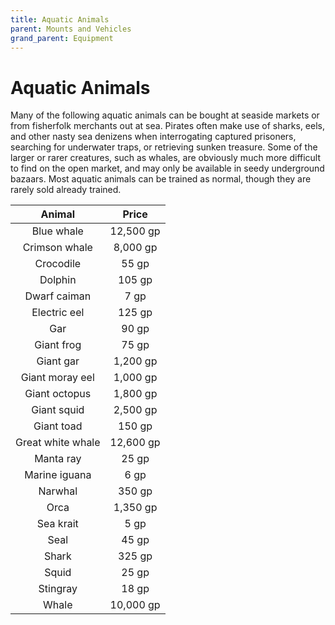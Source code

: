 ```yaml
---
title: Aquatic Animals
parent: Mounts and Vehicles
grand_parent: Equipment
---
```


# Aquatic Animals
Many of the following aquatic animals can be bought at seaside markets or from fisherfolk merchants out at sea. Pirates often make use of sharks, eels, and other nasty sea denizens when interrogating captured prisoners, searching for underwater traps, or retrieving sunken treasure. Some of the larger or rarer creatures, such as whales, are obviously much more difficult to find on the open market, and may only be available in seedy underground bazaars. Most aquatic animals can be trained as normal, though they are rarely sold already trained.

| Animal | Price |
|:------:|:-----:|
| Blue whale | 12,500 gp |
| Crimson whale | 8,000 gp |
| Crocodile | 55 gp |
| Dolphin | 105 gp |
| Dwarf caiman | 7 gp |
| Electric eel | 125 gp |
| Gar| 90 gp |
| Giant frog | 75 gp |
| Giant gar | 1,200 gp |
| Giant moray eel | 1,000 gp |
| Giant octopus | 1,800 gp |
| Giant squid | 2,500 gp |
| Giant toad | 150 gp |
| Great white whale | 12,600 gp |
| Manta ray | 25 gp |
| Marine iguana | 6 gp |
| Narwhal | 350 gp |
| Orca | 1,350 gp |
| Sea krait | 5 gp |
| Seal | 45 gp |
| Shark | 325 gp |
| Squid | 25 gp |
| Stingray | 18 gp |
| Whale | 10,000 gp |
